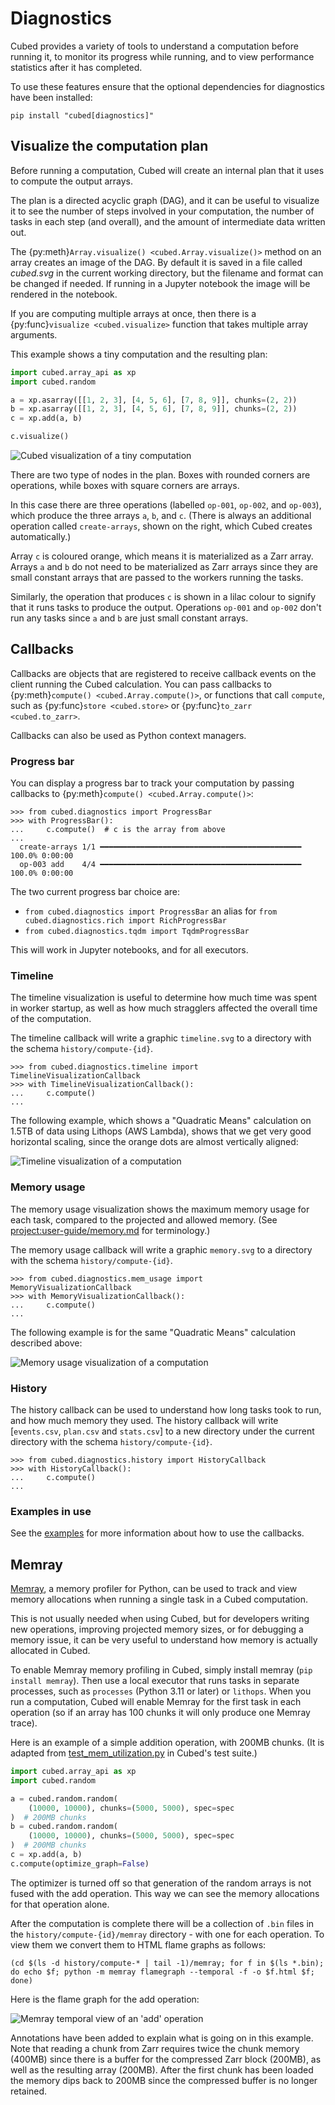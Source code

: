 # Diagnostics

Cubed provides a variety of tools to understand a computation before running it, to monitor its progress while running, and to view performance statistics after it has completed.

To use these features ensure that the optional dependencies for diagnostics have been installed:

```shell
pip install "cubed[diagnostics]"
```

## Visualize the computation plan

Before running a computation, Cubed will create an internal plan that it uses to compute the output arrays.

The plan is a directed acyclic graph (DAG), and it can be useful to visualize it to see the number of steps involved in your computation, the number of tasks in each step (and overall), and the amount of intermediate data written out.

The {py:meth}`Array.visualize() <cubed.Array.visualize()>` method on an array creates an image of the DAG. By default it is saved in a file called *cubed.svg* in the current working directory, but the filename and format can be changed if needed. If running in a Jupyter notebook the image will be rendered in the notebook.

If you are computing multiple arrays at once, then there is a {py:func}`visualize <cubed.visualize>` function that takes multiple array arguments.

This example shows a tiny computation and the resulting plan:

```python
import cubed.array_api as xp
import cubed.random

a = xp.asarray([[1, 2, 3], [4, 5, 6], [7, 8, 9]], chunks=(2, 2))
b = xp.asarray([[1, 2, 3], [4, 5, 6], [7, 8, 9]], chunks=(2, 2))
c = xp.add(a, b)

c.visualize()
```

![Cubed visualization of a tiny computation](../images/cubed-add.svg)

There are two type of nodes in the plan. Boxes with rounded corners are operations, while boxes with square corners are arrays.

In this case there are three operations (labelled `op-001`, `op-002`, and `op-003`), which produce the three arrays `a`, `b`, and `c`. (There is always an additional operation called `create-arrays`, shown on the right, which Cubed creates automatically.)

Array `c` is coloured orange, which means it is materialized as a Zarr array. Arrays `a` and `b` do not need to be materialized as Zarr arrays since they are small constant arrays that are passed to the workers running the tasks.

Similarly, the operation that produces `c` is shown in a lilac colour to signify that it runs tasks to produce the output. Operations `op-001` and `op-002` don't run any tasks since `a` and `b` are just small constant arrays.


## Callbacks

Callbacks are objects that are registered to receive callback events on the client running the Cubed calculation.
You can pass callbacks to {py:meth}`compute() <cubed.Array.compute()>`, or functions that call `compute`, such as {py:func}`store <cubed.store>` or {py:func}`to_zarr <cubed.to_zarr>`.

Callbacks can also be used as Python context managers.

### Progress bar

You can display a progress bar to track your computation by passing callbacks to {py:meth}`compute() <cubed.Array.compute()>`:

```ipython
>>> from cubed.diagnostics import ProgressBar
>>> with ProgressBar():
...     c.compute()  # c is the array from above
...
  create-arrays 1/1 ━━━━━━━━━━━━━━━━━━━━━━━━━━━━━━━━━━━━━━━━━━━━━ 100.0% 0:00:00
  op-003 add    4/4 ━━━━━━━━━━━━━━━━━━━━━━━━━━━━━━━━━━━━━━━━━━━━━ 100.0% 0:00:00
```

The two current progress bar choice are:
- `from cubed.diagnostics import ProgressBar` an alias for `from cubed.diagnostics.rich import RichProgressBar`
- `from cubed.diagnostics.tqdm import TqdmProgressBar`


This will work in Jupyter notebooks, and for all executors.

### Timeline
The timeline visualization is useful to determine how much time was spent in worker startup, as well as how much stragglers affected the overall time of the computation.

The timeline callback will write a graphic `timeline.svg` to a directory with the schema `history/compute-{id}`.

```ipython
>>> from cubed.diagnostics.timeline import TimelineVisualizationCallback
>>> with TimelineVisualizationCallback():
...     c.compute()
...
```

The following example, which shows a "Quadratic Means" calculation on 1.5TB of data using Lithops (AWS Lambda), shows that we get very good horizontal scaling, since the orange dots are almost vertically aligned:

![Timeline visualization of a computation](../images/qm-timeline.png)

### Memory usage
The memory usage visualization shows the maximum memory usage for each task, compared to the projected and allowed memory.
(See <project:user-guide/memory.md> for terminology.)

The memory usage callback will write a graphic `memory.svg` to a directory with the schema `history/compute-{id}`.

```ipython
>>> from cubed.diagnostics.mem_usage import MemoryVisualizationCallback
>>> with MemoryVisualizationCallback():
...     c.compute()
...
```

The following example is for the same "Quadratic Means" calculation described above:

![Memory usage visualization of a computation](../images/qm-mem-usage.png)

### History
The history callback can be used to understand how long tasks took to run, and how much memory they used. The history callback will write [`events.csv`, `plan.csv` and `stats.csv`] to a new directory under the current directory with the schema `history/compute-{id}`.

```ipython
>>> from cubed.diagnostics.history import HistoryCallback
>>> with HistoryCallback():
...     c.compute()
...
```

### Examples in use
See the [examples](../examples/index.md) for more information about how to use the callbacks.

## Memray

[Memray](https://github.com/bloomberg/memray), a memory profiler for Python, can be used to track and view memory allocations when running a single task in a Cubed computation.

This is not usually needed when using Cubed, but for developers writing new operations, improving projected memory sizes, or for debugging a memory issue, it can be very useful to understand how memory is actually allocated in Cubed.

To enable Memray memory profiling in Cubed, simply install memray (`pip install memray`). Then use a local executor that runs tasks in separate processes, such as `processes` (Python 3.11 or later) or `lithops`. When you run a computation, Cubed will enable Memray for the first task in each operation (so if an array has 100 chunks it will only produce one Memray trace).

Here is an example of a simple addition operation, with 200MB chunks. (It is adapted from [test_mem_utilization.py](https://github.com/cubed-dev/cubed/blob/main/cubed/tests/test_mem_utilization.py) in Cubed's test suite.)

```python
import cubed.array_api as xp
import cubed.random

a = cubed.random.random(
    (10000, 10000), chunks=(5000, 5000), spec=spec
)  # 200MB chunks
b = cubed.random.random(
    (10000, 10000), chunks=(5000, 5000), spec=spec
)  # 200MB chunks
c = xp.add(a, b)
c.compute(optimize_graph=False)
```

The optimizer is turned off so that generation of the random arrays is not fused with the add operation. This way we can see the memory allocations for that operation alone.

After the computation is complete there will be a collection of `.bin` files in the `history/compute-{id}/memray` directory - with one for each operation. To view them we convert them to HTML flame graphs as follows:

```shell
(cd $(ls -d history/compute-* | tail -1)/memray; for f in $(ls *.bin); do echo $f; python -m memray flamegraph --temporal -f -o $f.html $f; done)
```

Here is the flame graph for the add operation:

![Memray temporal view of an 'add' operation](../images/memray-add.png)

Annotations have been added to explain what is going on in this example. Note that reading a chunk from Zarr requires twice the chunk memory (400MB) since there is a buffer for the compressed Zarr block (200MB), as well as the resulting array (200MB). After the first chunk has been loaded the memory dips back to 200MB since the compressed buffer is no longer retained.
